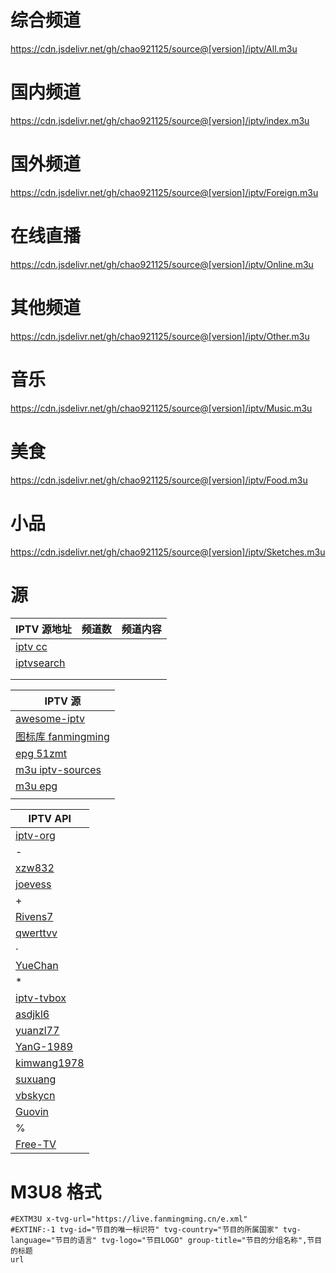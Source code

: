 # 综合频道
https://cdn.jsdelivr.net/gh/chao921125/source@[version]/iptv/All.m3u
# 国内频道
https://cdn.jsdelivr.net/gh/chao921125/source@[version]/iptv/index.m3u
# 国外频道
https://cdn.jsdelivr.net/gh/chao921125/source@[version]/iptv/Foreign.m3u
# 在线直播
https://cdn.jsdelivr.net/gh/chao921125/source@[version]/iptv/Online.m3u
# 其他频道
https://cdn.jsdelivr.net/gh/chao921125/source@[version]/iptv/Other.m3u

# 音乐
https://cdn.jsdelivr.net/gh/chao921125/source@[version]/iptv/Music.m3u
# 美食
https://cdn.jsdelivr.net/gh/chao921125/source@[version]/iptv/Food.m3u
# 小品
https://cdn.jsdelivr.net/gh/chao921125/source@[version]/iptv/Sketches.m3u

# 源
| IPTV 源地址                                                                                                               | 频道数  | 频道内容                     |
|------------------------------------------------------------------------------------------------------------------------|------|--------------------------|
| [iptv cc](https://iptv.cc/)                                                                                            |      |                          |
| [iptvsearch](https://www.foodieguide.com/iptvsearch/)                                                                  |      |                          |
| []()                                                                                                                   |      |                          |
|                                                                                                                        |      |                          |

| IPTV 源                                                    |
|-----------------------------------------------------------|
| [awesome-iptv](https://github.com/iptv-org/awesome-iptv)  |
| [图标库 fanmingming](https://github.com/fanmingming/live)    |
| [epg 51zmt](http://epg.51zmt.top:8000/)                   |
| [m3u iptv-sources](https://m3u.ibert.me/)                 |
| [m3u epg](https://epg.pw/test_channel_page.html)          |
|                                                           |

| IPTV API                                                     |
|--------------------------------------------------------------|
| [iptv-org](https://github.com/iptv-org/iptv)                 |
| -                                                            |
| [xzw832](https://github.com/xzw832/cmys)                     |
| [joevess](https://github.com/joevess/IPTV)                   |
| +                                                            |
| [Rivens7](https://github.com/Rivens7/Livelist)               |
| [qwerttvv](https://github.com/qwerttvv/Beijing-IPTV)         |
| ·                                                            |
| [YueChan](https://github.com/YueChan/Live)                   |
| *                                                            |
| [iptv-tvbox](https://github.com/amclubs/iptv-tvbox)          |
| [asdjkl6](https://github.com/asdjkl6/tv)                     |
| [yuanzl77](https://github.com/yuanzl77/IPTV)                 |
| [YanG-1989](https://github.com/YanG-1989/m3u)                |
| [kimwang1978](https://github.com/kimwang1978/collect-tv-txt) |
| [suxuang](https://github.com/suxuang/myIPTV)                 |
| [vbskycn](https://github.com/vbskycn/iptv)                   |
| [Guovin](https://github.com/Guovin/iptv-api)                 |
| %                                                            |
| [Free-TV](https://github.com/Free-TV/IPTV)                   |

# M3U8 格式
```text
#EXTM3U x-tvg-url="https://live.fanmingming.cn/e.xml"
#EXTINF:-1 tvg-id="节目的唯一标识符" tvg-country="节目的所属国家" tvg-language="节目的语言" tvg-logo="节目LOGO" group-title="节目的分组名称",节目的标题
url
```